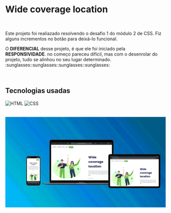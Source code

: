 <h1>Wide coverage location</h1>
<br>
<p>Este projeto foi realiazado resolvendo  o desafio 1 do módulo 2 de CSS. Fiz alguns incrementos no botão para deixá-lo funcional.</p>
<p>O <b>DIFERENCIAL</b> desse projeto, é que ele foi iniciado pela <b>RESPONSIVIDADE</b>.
no começo pareceu difícil, mas com o desenrolar do projeto, tudo se alinhou no seu lugar determinado. :sunglasses::sunglasses::sunglasses::sunglasses:</p>
<br>
<h2>Tecnologias usadas</h2>

  <img align="center" alt="HTML" height="30" width="80" src="https://img.shields.io/badge/HTML5-E34F26?style=for-the-badge&logo=html5&logoColor=white">
  <img align="center" alt="CSS" height="30" width="80" src="https://img.shields.io/badge/CSS3-1572B6?style=for-the-badge&logo=css3&logoColor=white">
  <br>
  <br>
  <br>
  <img src="img/Wide coverage.png"> 
